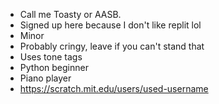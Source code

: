 - Call me Toasty or AASB.
- Signed up here because I don't like replit lol
- Minor
- Probably cringy, leave if you can't stand that
- Uses tone tags
- Python beginner
- Piano player
- https://scratch.mit.edu/users/used-username
<!---
used-username/used-username is a ✨ special ✨ repository because its `README.md` (this file) appears on your GitHub profile.
You can click the Preview link to take a look at your changes.
--->

